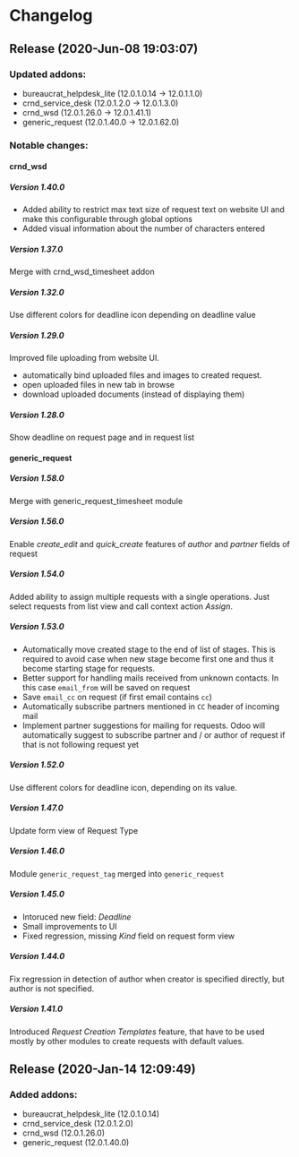 # Changelog

## Release (2020-Jun-08 19:03:07)

### Updated addons:

- bureaucrat_helpdesk_lite (12.0.1.0.14 -> 12.0.1.1.0)
- crnd_service_desk (12.0.1.2.0 -> 12.0.1.3.0)
- crnd_wsd (12.0.1.26.0 -> 12.0.1.41.1)
- generic_request (12.0.1.40.0 -> 12.0.1.62.0)

### Notable changes:

#### crnd_wsd
##### Version 1.40.0

- Added ability to restrict max text size of request text on website UI and
    make this configurable through global options
- Added visual information about the number of characters entered


##### Version 1.37.0

Merge with crnd_wsd_timesheet addon


##### Version 1.32.0

Use different colors for deadline icon depending on deadline value


##### Version 1.29.0

Improved file uploading from website UI.
- automatically bind uploaded files and images to created request.
- open uploaded files in new tab in browse
- download uploaded documents (instead of displaying them)



##### Version 1.28.0

Show deadline on request page and in request list


#### generic_request
##### Version 1.58.0

Merge with generic_request_timesheet module


##### Version 1.56.0

Enable *create_edit* and *quick_create* features of *author* and *partner*
fields of request 


##### Version 1.54.0

Added ability to assign multiple requests with a single operations.
Just select requests from list view and call context action *Assign*.


##### Version 1.53.0

- Automatically move created stage to the end of list of stages.
  This is required to avoid case when new stage become first one and
  thus it become starting stage for requests.
- Better support for handling mails received from unknown contacts.
  In this case `email_from` will be saved on request
- Save `email_cc` on request (if first email contains `cc`)
- Automatically subscribe partners mentioned in ``CC`` header of incoming mail
- Implement partner suggestions for mailing for requests.
  Odoo will automatically suggest to subscribe partner and / or author of request
  if that is not following request yet


##### Version 1.52.0

Use different colors for deadline icon, depending on its value.


##### Version 1.47.0

Update form view of Request Type


##### Version 1.46.0

Module `generic_request_tag` merged into `generic_request`


##### Version 1.45.0

- Intoruced new field: *Deadline*
- Small improvements to UI
- Fixed regression, missing *Kind* field on request form view


##### Version 1.44.0

Fix regression in detection of author when creator is specified directly,
but author is not specified.


##### Version 1.41.0

Introduced *Request Creation Templates* feature,
that have to be used mostly by other modules to create requests with default values.




## Release (2020-Jan-14 12:09:49)

### Added addons:

- bureaucrat_helpdesk_lite (12.0.1.0.14)
- crnd_service_desk (12.0.1.2.0)
- crnd_wsd (12.0.1.26.0)
- generic_request (12.0.1.40.0)

